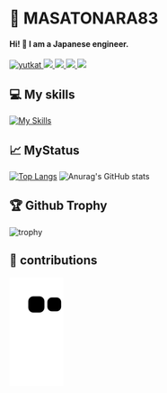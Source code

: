 # 🌸 MASATONARA83

#### Hi! 👋 I am a Japanese engineer.

<p align="left">
  <a href="https://github.com/masatonara83/masatonara83/">
    <img src="https://komarev.com/ghpvc/?username=masatonara83" alt="yutkat" />
  </a>
  <a href="https://github.com/masatonara83">
    <img height="20" src="https://img.shields.io/github/followers/masatonara83?label=follow&logo=github&style=flat" />
  </a>
  <a href="https://stackoverflow.com/users/5720201/masatonara83">
    <img height="20" src="https://img.shields.io/stackexchange/stackoverflow/r/5720201?label=StackOverflow&logo=stack-overflow&style=flat" />
  </a>
  <a href="http://qiita.com/masatonara83">
    <img height="20" src="https://qiita-badge.apiapi.app/s/masatonara83/posts.svg" />
  </a>
  <//qiita.com/yutkat">
    <img height="20" src="https://qiita-badge.apiapi.app/s/masatonara83/contributions.svg" />
  </a>
</p>

## 💻 My skills

[![My Skills](https://skillicons.dev/icons?i=java,rust,react,ts,wasm,js,html,css,mysql,postgres)](https://skillicons.dev)

## 📈 MyStatus

[![Top Langs](https://github-readme-stats.vercel.app/api/top-langs/?username=masatonara83&layout=donut)](https://github.com/anuraghazra/github-readme-stats)
![Anurag's GitHub stats](https://github-readme-stats.vercel.app/api?username=masatonara83)

## 🏆 Github Trophy

![trophy](https://github-profile-trophy.vercel.app/?username=masatonara83&theme=buddhism&no-frame=true&column=-1])

## 🌱 contributions
![github-contribution-grid-snake](https://raw.githubusercontent.com/masatonara83/masatonara83/master/img/snake.svg)

